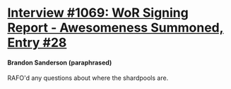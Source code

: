 # [Interview #1069: WoR Signing Report - Awesomeness Summoned, Entry #28](https://www.theoryland.com/intvmain.php?i=1069#28)

#### Brandon Sanderson (paraphrased)

RAFO'd any questions about where the shardpools are.

